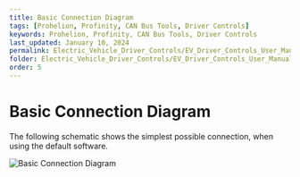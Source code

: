 ```yaml
---
title: Basic Connection Diagram 
tags: [Prohelion, Profinity, CAN Bus Tools, Driver Controls]
keywords: Prohelion, Profinity, CAN Bus Tools, Driver Controls
last_updated: January 10, 2024
permalink: Electric_Vehicle_Driver_Controls/EV_Driver_Controls_User_Manual/Basic_Connection_Diagram.html
folder: Electric_Vehicle_Driver_Controls/EV_Driver_Controls_User_Manual
order: 5
---
```


# Basic Connection Diagram

The following schematic shows the simplest possible connection, when using the default software.

![Basic Connection Diagram]({{site.dox.baseurl}}/images/Driver_Control/Basic_Connection_Diagram.gif)

